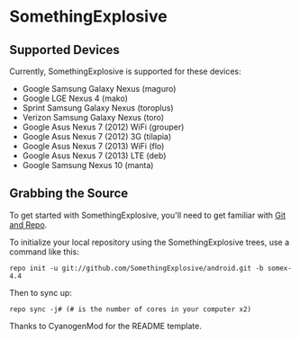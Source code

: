 SomethingExplosive
==================

Supported Devices
-----------------

Currently, SomethingExplosive is supported for these devices:
* Google Samsung Galaxy Nexus (maguro)
* Google LGE Nexus 4 (mako)
* Sprint Samsung Galaxy Nexus (toroplus)
* Verizon Samsung Galaxy Nexus (toro)
* Google Asus Nexus 7 (2012) WiFi (grouper)
* Google Asus Nexus 7 (2012) 3G (tilapia)
* Google Asus Nexus 7 (2013) WiFi (flo)
* Google Asus Nexus 7 (2013) LTE (deb)
* Google Samsung Nexus 10 (manta)

Grabbing the Source
-------------------

To get started with SomethingExplosive, you'll need to get
familiar with [Git and Repo](http://source.android.com/source/using-repo.html).

To initialize your local repository using the SomethingExplosive trees, use a command like this:

    repo init -u git://github.com/SomethingExplosive/android.git -b somex-4.4

Then to sync up:

    repo sync -j# (# is the number of cores in your computer x2)

Thanks to CyanogenMod for the README template.
